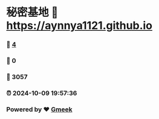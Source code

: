 # 秘密基地 :link: https://aynnya1121.github.io 
### :page_facing_up: [4](https://aynnya1121.github.io/tag.html) 
### :speech_balloon: 0 
### :hibiscus: 3057 
### :alarm_clock: 2024-10-09 19:57:36 
### Powered by :heart: [Gmeek](https://github.com/Meekdai/Gmeek)
